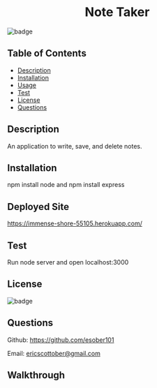 <h1 align="center"> Note Taker </h1>

![badge](https://img.shields.io/badge/license-MIT-blue)

## Table of Contents
- [Description](#description)
- [Installation](#install)
- [Usage](#usage)
- [Test](#test)
- [License](#license)
- [Questions](#questions)

## Description
An application to write, save, and delete notes.

## Installation
npm install node and npm install express

## Deployed Site
https://immense-shore-55105.herokuapp.com/

## Test
Run node server and open localhost:3000

## License
![badge](https://img.shields.io/badge/license-MIT-blue)

## Questions
Github: https://github.com/esober101

Email: ericscottober@gmail.com

## Walkthrough
  
![]()
